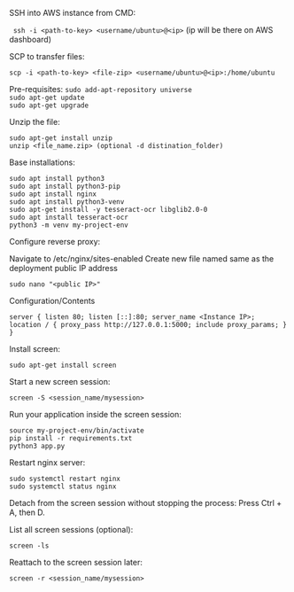 SSH into AWS instance from CMD:

`
ssh -i <path-to-key> <username/ubuntu>@<ip>` (ip will be there on AWS dashboard)


SCP to transfer files:

`
scp -i <path-to-key> <file-zip> <username/ubuntu>@<ip>:/home/ubuntu
`

Pre-requisites:
`sudo add-apt-repository universe`  
`sudo apt-get update`  
`sudo apt-get upgrade`

Unzip the file:

`sudo apt-get install unzip`  
`unzip <file_name.zip> (optional -d distination_folder)`


Base installations:

`sudo apt install python3`  
`sudo apt install python3-pip`  
`sudo apt install nginx`  
`sudo apt install python3-venv`  
`sudo apt-get install -y tesseract-ocr libglib2.0-0`  
`sudo apt install tesseract-ocr`  
`python3 -m venv my-project-env`  

Configure reverse proxy:

Navigate to /etc/nginx/sites-enabled
Create new file named same as the deployment public IP address 

`sudo nano "<public IP>"`

Configuration/Contents

`
server {
    listen 80;
    listen [::]:80;
    server_name <Instance IP>;
    location / {
        proxy_pass http://127.0.0.1:5000;
        include proxy_params;
    }
}
`

Install screen:

`sudo apt-get install screen`

Start a new screen session:

`screen -S <session_name/mysession>`

Run your application inside the screen session:

`source my-project-env/bin/activate`  
`pip install -r requirements.txt`  
`python3 app.py`


Restart nginx server:

`sudo systemctl restart nginx`  
`sudo systemctl status nginx`  

Detach from the screen session without stopping the process: Press Ctrl + A, then D.

List all screen sessions (optional):

`
screen -ls
`

Reattach to the screen session later:

`
screen -r <session_name/mysession>
`
